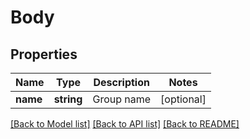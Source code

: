 # Body

## Properties
Name | Type | Description | Notes
------------ | ------------- | ------------- | -------------
**name** | **string** | Group name | [optional] 

[[Back to Model list]](../README.md#documentation-for-models) [[Back to API list]](../README.md#documentation-for-api-endpoints) [[Back to README]](../README.md)


